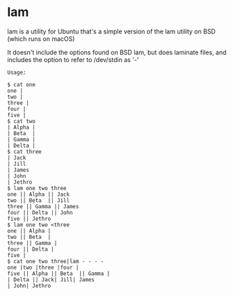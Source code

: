 # lam
lam is a utility for Ubuntu that's a simple version of the lam utility on BSD (which runs on macOS)

It doesn't include the options found on BSD lam, but does laminate files, and includes the option to refer to
/dev/stdin as '-'

```
Usage:

$ cat one
one |
two |
three |
four |
five |
$ cat two
| Alpha |
| Beta  |
| Gamma |
| Delta |
$ cat three
| Jack
| Jill
| James
| John
| Jethro
$ lam one two three
one || Alpha || Jack
two || Beta  || Jill
three || Gamma || James
four || Delta || John
five || Jethro
$ lam one two <three
one || Alpha |
two || Beta  |
three || Gamma |
four || Delta |
five |
$ cat one two three|lam - - - - 
one |two |three |four |
five || Alpha || Beta  || Gamma |
| Delta || Jack| Jill| James
| John| Jethro
```
